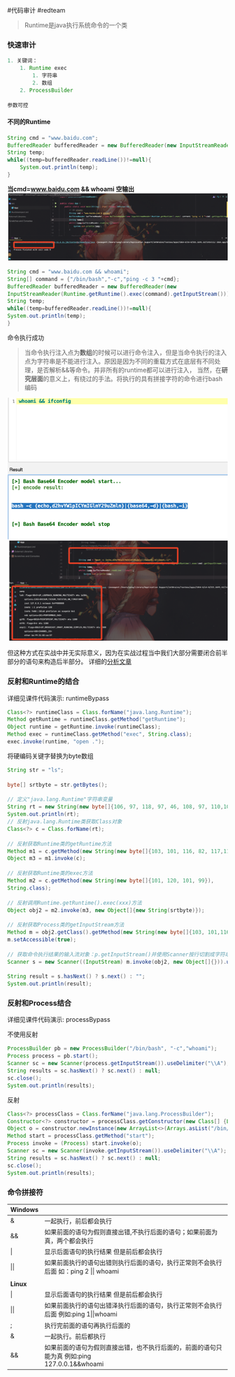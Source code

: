 #代码审计 #redteam
> Runtime是java执⾏系统命令的⼀个类

### 快速审计
```java
1. 关键词：
	1. Runtime exec 
		1. 字符串
		2. 数组
	2. ProcessBuilder

参数可控
```

#### 不同的Runtime
```java
String cmd = "www.baidu.com";
BufferedReader bufferedReader = new BufferedReader(new InputStreamReader(Runtime.getRuntime().exec("ping -c 3"+cmd).getInputStream()));
String temp;
while((temp=bufferedReader.readLine())!=null){
	System.out.println(temp);
}
```
**当cmd=www.baidu.com && whoami 空输出**
![](media/Pasted%20image%2020240717235122.png)  

```java
String cmd = "www.baidu.com && whoami";
String[] command = {"/bin/bash","-c","ping -c 3 "+cmd};
BufferedReader bufferedReader = new BufferedReader(new
InputStreamReader(Runtime.getRuntime().exec(command).getInputStream()));
String temp;
while((temp=bufferedReader.readLine())!=null){
System.out.println(temp);
}
```
命令执⾏成功
>当命令执⾏注⼊点为**数组**的时候可以进⾏命令注⼊，但是当命令执⾏的注⼊点为字符串是不能进⾏注⼊。原因是因为不同的重载⽅式在底层有不同处理，是否解析&&等命令。并⾮所有的runtime都可以进⾏注⼊，
当然，在**研究层面**的意义上，有绕过的⼿法。将执⾏的具有拼接字符的命令进⾏bash编码

![](media/Pasted%20image%2020240717235421.png)  
![](media/Pasted%20image%2020240717235455.png)  

但这种⽅式在实战中并⽆实际意义，因为在实战过程当中我们⼤部分需要闭合前半部分的语句来构造后半部分。
详细的[分析⽂章](https://f5.pm/go-19610.html)
### 反射和Runtime的结合
详细⻅课件代码演示: runtimeBypass
```java
Class<?> runtimeClass = Class.forName("java.lang.Runtime");
Method getRuntime = runtimeClass.getMethod("getRuntime");
Object runtime = getRuntime.invoke(runtimeClass);
Method exec = runtimeClass.getMethod("exec", String.class);
exec.invoke(runtime, "open .");
```
将硬编码关键字替换为byte数组
```java
String str = "ls";

byte[] srtbyte = str.getBytes();

// 定义"java.lang.Runtime"字符串变量
String rt = new String(new byte[]{106, 97, 118, 97, 46, 108, 97, 110,103, 46,82, 117, 110, 116, 105, 109, 101});
System.out.println(rt);
// 反射java.lang.Runtime类获取Class对象
Class<?> c = Class.forName(rt);

// 反射获取Runtime类的getRuntime⽅法
Method m1 = c.getMethod(new String(new byte[]{103, 101, 116, 82, 117,110, 116,105, 109, 101}));
Object m3 = m1.invoke(c);

// 反射获取Runtime类的exec⽅法
Method m2 = c.getMethod(new String(new byte[]{101, 120, 101, 99}),
String.class);

// 反射调⽤Runtime.getRuntime().exec(xxx)⽅法
Object obj2 = m2.invoke(m3, new Object[]{new String(srtbyte)});

// 反射获取Process类的getInputStream⽅法
Method m = obj2.getClass().getMethod(new String(new byte[]{103, 101,116, 73,110, 112, 117, 116, 83, 116, 114, 101, 97, 109}));
m.setAccessible(true);

// 获取命令执⾏结果的输⼊流对象：p.getInputStream()并使⽤Scanner按⾏切割成字符串
Scanner s = new Scanner((InputStream) m.invoke(obj2, new Object[]{})).useDelimiter("\\A");

String result = s.hasNext() ? s.next() : "";
System.out.println(result);
```

### 反射和Process结合
详细⻅课件代码演示: processBypass

不使⽤反射
```java
ProcessBuilder pb = new ProcessBuilder("/bin/bash", "-c","whoami");
Process process = pb.start();
Scanner sc = new Scanner(process.getInputStream()).useDelimiter("\\A");
String results = sc.hasNext() ? sc.next() : null;
sc.close();
System.out.println(results);
```

反射
```java
Class<?> processClass = Class.forName("java.lang.ProcessBuilder");
Constructor<?> constructor = processClass.getConstructor(new Class[] {List.class});
Object o = constructor.newInstance(new ArrayList<>(Arrays.asList("/bin/bash","-c", "whoami")));
Method start = processClass.getMethod("start");
Process invoke = (Process) start.invoke(o);
Scanner sc = new Scanner(invoke.getInputStream()).useDelimiter("\\A");
String results = sc.hasNext() ? sc.next() : null;
sc.close();
System.out.println(results);
```

### 命令拼接符


| **Windows** |                                                               |
| ----------- | ------------------------------------------------------------- |
| &           | ⼀起执⾏，前后都会执⾏                                                   |
| &&          | 如果前⾯的语句为假则直接出错,不执⾏后⾯的语句；如果前⾯为真，两个都会执⾏                         |
| \|          | 显示后⾯语句的执⾏结果 但是前后都会执⾏                                          |
| \|\|        | 如果前⾯执⾏的语句出错则执⾏后⾯的语句，执⾏正常则不会执⾏后⾯ 如：ping 2 \|\| whoami          |
|             |                                                               |
| **Linux**   |                                                               |
| \|          | 显示后⾯语句的执⾏结果 但是前后都会执⾏                                          |
| \|\|        | 如果前⾯执⾏的语句出错泽执⾏后⾯的语句，执⾏正常则不会执⾏后⾯ 例如:ping 1\|\|whoami           |
| ;           | 执⾏完前⾯的语句再执⾏后⾯的                                                |
| &           | 一起执行。前后都执行                                                    |
| &&          | 如果前⾯的语句为假则直接出错，也不执⾏后⾯的，前⾯的语句只能为真 例如:ping<br>127.0.0.1&&whoami |

